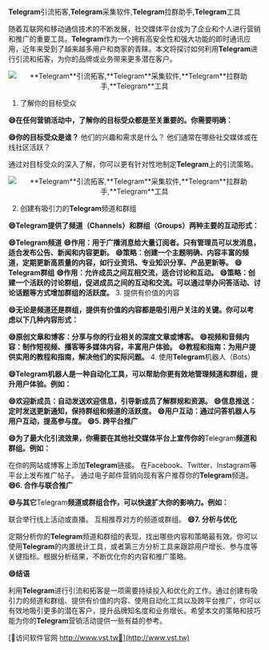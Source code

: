 **Telegram**引流拓客,**Telegram**采集软件,**Telegram**拉群助手,**Telegram**工具

随着互联网和移动通信技术的不断发展，社交媒体平台成为了企业和个人进行营销和推广的重要工具。**Telegram**作为一个拥有高安全性和强大功能的即时通讯应用，近年来受到了越来越多用户和商家的青睐。本文将探讨如何利用**Telegram**进行引流和拓客，为你的品牌或业务带来更多潜在客户。

 <center><img src="https://vst.tw/MP4/tuiguang/png/7.png" alt="**Telegram**引流拓客,**Telegram**采集软件,**Telegram**拉群助手,**Telegram**工具"></center>

1. 了解你的目标受众

**😄在任何营销活动中，了解你的目标受众都是至关重要的。你需要明确：**

**😄你的目标受众是谁？**
他们的兴趣和需求是什么？
他们通常在哪些社交媒体或在线社区活跃？

通过对目标受众的深入了解，你可以更有针对性地制定**Telegram**上的引流策略。

 <center><img src="https://vst.tw/MP4/tuiguang/png/5.png" alt="**Telegram**引流拓客,**Telegram**采集软件,**Telegram**拉群助手,**Telegram**工具"></center>

2. 创建有吸引力的**Telegram**频道和群组

**😄**Telegram**提供了频道（Channels）和群组（Groups）两种主要的互动形式：**

**😄**Telegram**频道**
**😄作用：用于广播消息给大量订阅者。只有管理员可以发消息，适合发布公告、新闻和内容更新。**
**😄策略：创建一个主题明确、内容丰富的频道，定期更新高质量的内容，如行业资讯、专业知识分享、产品更新等。**
**😄**Telegram**群组**
**😄作用：允许成员之间互相交流，适合讨论和互动。**
**😄策略：创建一个活跃的讨论群组，促进成员之间的互动和交流。可以通过举办问答活动、讨论话题等方式增加群组的活跃度。**
3. 提供有价值的内容

**😄无论是频道还是群组，提供有价值的内容都是吸引用户关注的关键。你可以考虑以下几种内容形式：**

**😄原创文章和博客：分享与你的行业相关的深度文章或博客。**
**😄视频和音频内容：制作短视频、播客等多媒体内容，丰富用户体验。**
**😄教程和指南：为用户提供实用的教程和指南，解决他们的实际问题。**
4. 使用**Telegram**机器人（Bots）

**😄**Telegram**机器人是一种自动化工具，可以帮助你更有效地管理频道和群组，提升用户体验。例如：**

**😄欢迎新成员：自动发送欢迎信息，引导新成员了解群规和资源。**
**😄信息推送：定时发送更新通知，保持群组和频道的活跃度。**
**😄用户互动：通过问答机器人与用户互动，提高参与度。**
**😄5. 跨平台推广**

**😄为了最大化引流效果，你需要在其他社交媒体平台上宣传你的**Telegram**频道和群组。例如：**

在你的网站或博客上添加**Telegram**链接。
在Facebook、Twitter、Instagram等平台上发布推广帖子。
通过电子邮件营销向现有客户推荐你的**Telegram**频道。
**😄6. 合作与联合推广**

**😄与其它**Telegram**频道或群组合作，可以快速扩大你的影响力。例如：**

联合举行线上活动或直播。
互相推荐对方的频道或群组。
**😄7. 分析与优化**

定期分析你的**Telegram**频道和群组的表现，找出哪些内容和策略最有效。你可以使用**Telegram**的内置统计工具，或者第三方分析工具来跟踪用户增长、参与度等关键指标。根据分析结果，不断优化你的内容和推广策略。

**😄结语**

利用**Telegram**进行引流和拓客是一项需要持续投入和优化的工作。通过创建有吸引力的频道和群组、提供有价值的内容、使用自动化工具以及跨平台推广，你可以有效地吸引更多的潜在客户，提升品牌知名度和业务增长。希望本文的策略和技巧能为你的**Telegram**营销活动提供一些有益的参考。


[👻访问软件官网 http://www.vst.tw👻](http://www.vst.tw)
